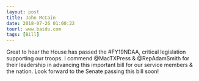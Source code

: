 ```yaml
---
layout: post
title: John McCain
date: 2018-07-26 01:00:22
tourl: www.baidu.com
tags: [Bill]
---
```

Great to hear the House has passed the #FY19NDAA, critical legislation supporting our troops. I commend @MacTXPress &amp; @RepAdamSmith for their leadership in advancing this important bill for our service members &amp; the nation. Look forward to the Senate passing this bill soon!
